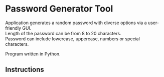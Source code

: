 # Password Generator Tool
Application generates a random password with diverse options via a user-friendly GUI.  
Length of the password can be from 8 to 20 characters.  
Password can include lowercase, uppercase, numbers or special characters.  


Program written in Python.
## Instructions
